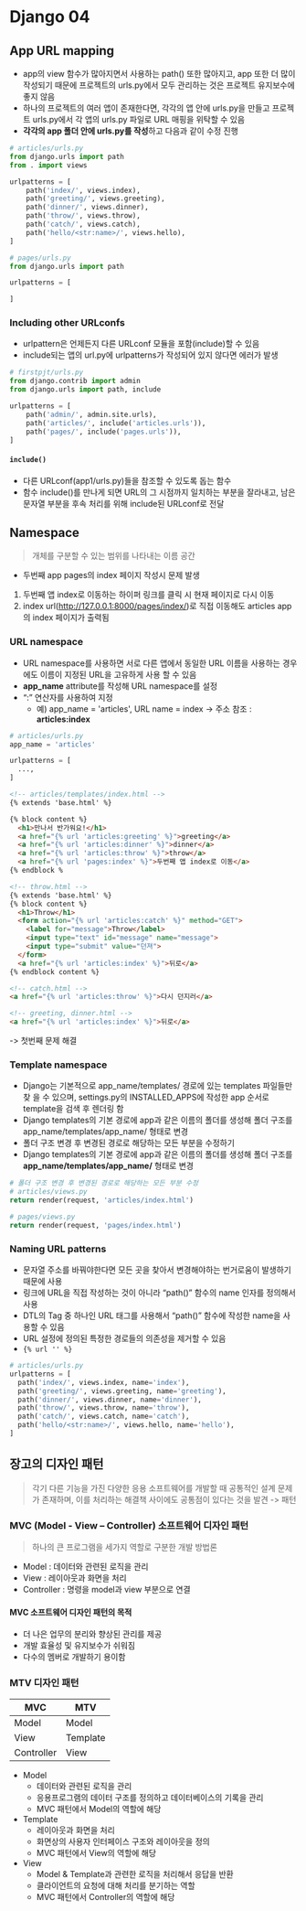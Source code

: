 # Django 04
## App URL mapping
- app의 view 함수가 많아지면서 사용하는 path() 또한 많아지고, 
app 또한 더 많이 작성되기 때문에 프로젝트의 urls.py에서 모두 관리하는 것은 프로젝트 유지보수에 좋지 않음
- 하나의 프로젝트의 여러 앱이 존재한다면, 각각의 앱 안에 urls.py을 만들고 프로젝트 urls.py에서 각 앱의 urls.py 파일로 URL 매핑을 위탁할 수 있음
- **각각의 app 폴더 안에 urls.py를 작성**하고 다음과 같이 수정 진행
```python
# articles/urls.py
from django.urls import path
from . import views

urlpatterns = [
    path('index/', views.index),
    path('greeting/', views.greeting),
    path('dinner/', views.dinner),
    path('throw/', views.throw),
    path('catch/', views.catch),
    path('hello/<str:name>/', views.hello),
]
```
```python
# pages/urls.py
from django.urls import path

urlpatterns = [

]
```
### Including other URLconfs
- urlpattern은 언제든지 다른 URLconf 모듈을 포함(include)할 수 있음
- include되는 앱의 url.py에 urlpatterns가 작성되어 있지 않다면 에러가 발생
```python
# firstpjt/urls.py
from django.contrib import admin
from django.urls import path, include

urlpatterns = [
    path('admin/', admin.site.urls),
    path('articles/', include('articles.urls')),
    path('pages/', include('pages.urls')),
]
```
#### `include()`
- 다른 URLconf(app1/urls.py)들을 참조할 수 있도록 돕는 함수
- 함수 include()를 만나게 되면 URL의 그 시점까지 일치하는 부분을 잘라내고, 남은 문자열 부분을 후속 처리를 위해 include된 URLconf로 전달

## Namespace
> 개체를 구분할 수 있는 범위를 나타내는 이름 공간

- 두번째 app pages의 index 페이지 작성시 문제 발생
1. 두번째 앱 index로 이동하는 하이퍼 링크를 클릭 시 현재 페이지로 다시 이동
2. index url(http://127.0.0.1:8000/pages/index/)로 직접 이동해도 articles app의 index 페이지가 출력됨

### URL namespace
- URL namespace를 사용하면 서로 다른 앱에서 동일한 URL 이름을 사용하는 경우에도 이름이 지정된 URL을 고유하게 사용 할 수 있음
- **app_name** attribute를 작성해 URL namespace를 설정
- “:” 연산자를 사용하여 지정
  - 예) app_name = 'articles', URL name = index -> 주소 참조 : **articles:index**

```python
# articles/urls.py
app_name = 'articles'

urlpatterns = [
  ...,
]
```
```html
<!-- articles/templates/index.html -->
{% extends 'base.html' %}

{% block content %}
  <h1>만나서 반가워요!</h1>
  <a href="{% url 'articles:greeting' %}">greeting</a>
  <a href="{% url 'articles:dinner' %}">dinner</a>
  <a href="{% url 'articles:throw' %}">throw</a>
  <a href="{% url 'pages:index' %}">두번째 앱 index로 이동</a>
{% endblock %
```
```html
<!-- throw.html -->
{% extends 'base.html' %}
{% block content %}
  <h1>Throw</h1>
  <form action="{% url 'articles:catch' %}" method="GET">
    <label for="message">Throw</label>
    <input type="text" id="message" name="message">
    <input type="submit" value="던져">
  </form>
  <a href="{% url 'articles:index' %}">뒤로</a>
{% endblock content %}
```
```html
<!-- catch.html -->
<a href="{% url 'articles:throw' %}">다시 던지러</a>

<!-- greeting, dinner.html -->
<a href="{% url 'articles:index' %}">뒤로</a>
```
-> 첫번째 문제 해결

### Template namespace
- Django는 기본적으로 app_name/templates/ 경로에 있는 templates 파일들만 찾
을 수 있으며, settings.py의 INSTALLED_APPS에 작성한 app 순서로
template을 검색 후 렌더링 함
- Django templates의 기본 경로에 app과 같은 이름의 폴더를 생성해
폴더 구조를 app_name/templates/app_name/ 형태로 변경
- 폴더 구조 변경 후 변경된 경로로 해당하는 모든 부분을 수정하기
- Django templates의 기본 경로에 app과 같은 이름의 폴더를 생성해
폴더 구조를 **app_name/templates/app_name/** 형태로 변경

```python
# 폴더 구조 변경 후 변경된 경로로 해당하는 모든 부분 수정
# articles/views.py
return render(request, 'articles/index.html')

# pages/views.py
return render(request, 'pages/index.html')
```
### Naming URL patterns
- 문자열 주소를 바꿔야한다면 모든 곳을 찾아서 변경해야하는 번거로움이 발생하기 때문에 사용
- 링크에 URL을 직접 작성하는 것이 아니라 “path()” 함수의 name 인자를 정의해서 사용
- DTL의 Tag 중 하나인 URL 태그를 사용해서 “path()” 함수에 작성한 name을 사용할 수 있음
-  URL 설정에 정의된 특정한 경로들의 의존성을 제거할 수 있음
- `{% url '' %}`
```python
# articles/urls.py
urlpatterns = [
  path('index/', views.index, name='index'),
  path('greeting/', views.greeting, name='greeting'),
  path('dinner/', views.dinner, name='dinner'),
  path('throw/', views.throw, name='throw'),
  path('catch/', views.catch, name='catch'),
  path('hello/<str:name>/', views.hello, name='hello'),
]
```

## 장고의 디자인 패턴
> 각기 다른 기능을 가진 다양한 응용 소프트웨어를 개발할 때 공통적인 설계 문제가 존재하며, 이를 처리하는 해결책 사이에도 공통점이 있다는 것을 발견 -> 패턴
### MVC (Model - View – Controller) 소프트웨어 디자인 패턴
> 하나의 큰 프로그램을 세가지 역할로 구분한 개발 방법론

- Model : 데이터와 관련된 로직을 관리
- View : 레이아웃과 화면을 처리
- Controller : 명령을 model과 view 부분으로 연결

#### MVC 소프트웨어 디자인 패턴의 목적
- 더 나은 업무의 분리와 향상된 관리를 제공
- 개발 효율성 및 유지보수가 쉬워짐
- 다수의 멤버로 개발하기 용이함

### MTV 디자인 패턴
|MVC|MTV|
|----|----|
|Model|Model|
|View|Template|
|Controller|View|
- Model
  - 데이터와 관련된 로직을 관리
  - 응용프로그램의 데이터 구조를 정의하고 데이터베이스의 기록을 관리
  - MVC 패턴에서 Model의 역할에 해당
- Template
  - 레이아웃과 화면을 처리
  - 화면상의 사용자 인터페이스 구조와 레이아웃을 정의
  - MVC 패턴에서 View의 역할에 해당
- View
  - Model & Template과 관련한 로직을 처리해서 응답을 반환
  - 클라이언트의 요청에 대해 처리를 분기하는 역할
  - MVC 패턴에서 Controller의 역할에 해당

